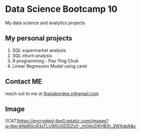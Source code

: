 # Data Science Bootcamp 10
My data science and analytics projects

## My personal projects

1. SQL supermarket analysis
2. SQL churn analysis
3. R programming - Pao Ying Chub
4. Linear Regression Model using caret

## Contact ME 
reach out to me at thanabordee.jr@gmail.com
   
## Image
![CAT]https://encrypted-tbn0.gstatic.com/images?q=tbn:ANd9GcR3sTLUWlUGDSIZs5-_ht0AcDKHBXt_3WXgbA&s
